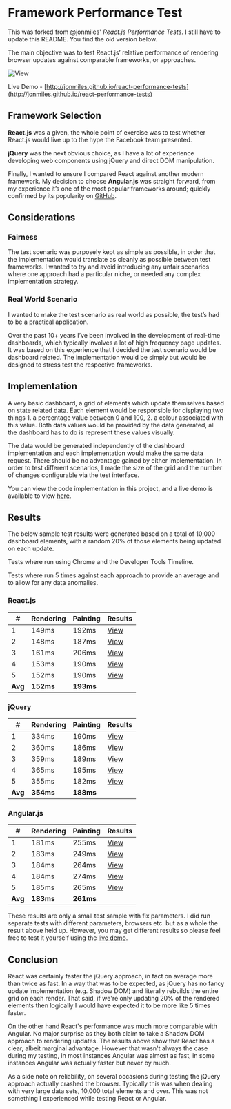 # Framework Performance Test

This was forked from @jonmiles' *React.js Performance Tests*. I still have to update this README. You find the old version below.

The main objective was to test React.js’ relative performance of rendering browser updates against comparable frameworks, or approaches.

![View](results/react-v2-timeline-1.PNG)

Live Demo - [http://jonmiles.github.io/react-performance-tests](http://jonmiles.github.io/react-performance-tests)


## Framework Selection

**React.js** was a given, the whole point of exercise was to test whether React.js would live up to the hype the Facebook team presented.

**jQuery** was the next obvious choice, as I have a lot of experience developing web components using jQuery and direct DOM manipulation.

Finally, I wanted to ensure I compared React against another modern framework.  My decision to choose **Angular.js** was straight forward, from my experience it’s one of the most popular frameworks around; quickly confirmed by its popularity on [GitHub](https://github.com/showcases/front-end-javascript-frameworks).


## Considerations

### Fairness

The test scenario was purposely kept as simple as possible, in order that the implementation would translate as cleanly as possible between test frameworks.  I wanted to try and avoid introducing any unfair scenarios where one approach had a particular niche, or needed any complex implementation strategy.

### Real World Scenario

I wanted to make the test scenario as real world as possible, the test’s had to be a practical application.

Over the past 10+ years I’ve been involved in the development of real-time dashboards, which typically involves a lot of high frequency page  updates.  It was based on this experience that I decided the test scenario would be dashboard related.  The implementation would be simply but would be designed to stress test the respective frameworks.


## Implementation

A very basic dashboard, a grid of elements which update themselves based on state related data.  Each element would be responsible for displaying two things 1. a percentage value between 0 and 100, 2. a colour associated with this value.  Both data values would be provided by the data generated, all the dashboard has to do is represent these values visually.

The data would be generated independently of the dashboard implementation and each implementation would make the same data request.  There should be no advantage gained by either implementation.  In order to test different scenarios, I made the size of the grid and the number of changes configurable via the test interface.

You can view the code implementation in this project, and a live demo is available to view [here](http://jonmiles.github.io/react-performance-tests).


## Results

The below sample test results were generated based on a total of 10,000 dashboard elements, with a random 20% of those elements being updated on each update.

Tests where run using Chrome and the Developer Tools Timeline.

Tests where run 5 times against each approach to provide an average and to allow for any data anomalies.


### React.js

| #  | Rendering | Painting | Results |
| --- | ----- | ------ | ------------ |
| 1  | 149ms  | 192ms  | [View](results/react-v2-timeline-1.PNG)  |
| 2  | 148ms  | 187ms  | [View](results/react-v2-timeline-2.PNG)  |
| 3  | 161ms  | 206ms  | [View](results/react-v2-timeline-3.PNG)  |
| 4  | 153ms  | 190ms  | [View](results/react-v2-timeline-4.PNG)  |
| 5  | 152ms  | 190ms  | [View](results/react-v2-timeline-5.PNG)  |
| **Avg** | **152ms**  | **193ms**  |   |


### jQuery

| #  | Rendering | Painting | Results |
| --- | ----- | ------ | ------------ |
| 1  | 334ms  | 190ms  | [View](results/jquery-v2-timeline-1.PNG)  |
| 2  | 360ms  | 186ms  | [View](results/jquery-v2-timeline-2.PNG)  |
| 3  | 359ms  | 189ms  | [View](results/jquery-v2-timeline-3.PNG)  |
| 4  | 365ms  | 195ms  | [View](results/jquery-v2-timeline-4.PNG)  |
| 5  | 355ms  | 182ms  | [View](results/jquery-v2-timeline-5.PNG)  |
| **Avg** | **354ms**  | **188ms**  |   |


### Angular.js

| #  | Rendering | Painting | Results |
| --- | ----- | ------ | ------------ |
| 1  | 181ms  | 255ms  | [View](results/angular-v2-timeline-1.PNG)  |
| 2  | 183ms  | 249ms  | [View](results/angular-v2-timeline-2.PNG)  |
| 3  | 184ms  | 264ms  | [View](results/angular-v2-timeline-3.PNG)  |
| 4  | 184ms  | 274ms  | [View](results/angular-v2-timeline-4.PNG)  |
| 5  | 185ms  | 265ms  | [View](results/angular-v2-timeline-5.PNG)  |
| **Avg** | **183ms**  | **261ms**  |   |


These results are only a small test sample with fix parameters.  I did run separate tests with different parameters, browsers etc. but as a whole the result above held up.  However, you may get different results so please feel free to test it yourself using the [live demo](http://jonmiles.github.io/react-performance-tests).


## Conclusion

React was certainly faster the jQuery approach, in fact on average more than twice as fast.  In a way that was to be expected, as jQuery has no fancy update implementation (e.g. Shadow DOM) and literally rebuilds the entire grid on each render.  That said, if we're only updating 20% of the rendered elements then logically I would have expected it to be more like 5 times faster.

On the other hand React's performance was much more comparable with Angular.  No major surprise as they both claim to take a Shadow DOM approach to rendering updates.  The results above show that React has a clear, albeit marginal advantage.  However that wasn't always the case during my testing, in most instances Angular was almost as fast, in some instances Angular was actually faster but never by much.

As a side note on reliability, on several occasions during testing the jQuery approach actually crashed the browser.  Typically this was when dealing with very large data sets, 10,000 total elements and over.  This was not something I experienced while testing React or Angular.